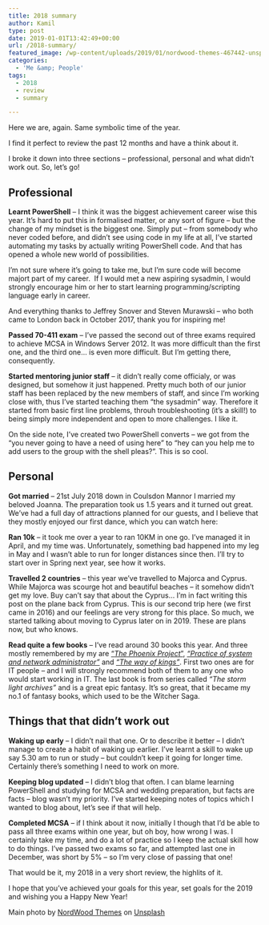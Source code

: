 ```yaml
---
title: 2018 summary
author: Kamil
type: post
date: 2019-01-01T13:42:49+00:00
url: /2018-summary/
featured_image: /wp-content/uploads/2019/01/nordwood-themes-467442-unsplash.jpg
categories:
  - 'Me &amp; People'
tags:
  - 2018
  - review
  - summary

---
```

Here we are, again. Same symbolic time of the year.

I find it perfect to review the past 12 months and have a think about it.

I broke it down into three sections &#8211; professional, personal and what didn’t work out. So, let&#8217;s go!

## **Professional**

**Learnt PowerShell** &#8211; I think it was the biggest achievement career wise this year. It’s hard to put this in formalised matter, or any sort of figure &#8211; but the change of my mindset is the biggest one. Simply put &#8211; from somebody who never coded before, and didn’t see using code in my life at all, I’ve started automating my tasks by actually writing PowerShell code. And that has opened a whole new world of possibilities.

I’m not sure where it’s going to take me, but I’m sure code will become majort part of my career.&nbsp; If I would met a new aspiring sysadmin, I would strongly encourage him or her to start learning programming/scripting language early in career.

And everything thanks to Jeffrey Snover and Steven Murawski &#8211; who both came to London back in October 2017, thank you for inspiring me!

**Passed 70-411 exam** &#8211; I’ve passed the second out of three exams required to achieve MCSA in Windows Server 2012. It was more difficult than the first one, and the third one… is even more difficult. But I’m getting there, consequently. 

**Started mentoring junior staff** &#8211; it didn’t really come officialy, or was designed, but somehow it just happened. Pretty much both of our junior staff has been replaced by the new members of staff, and since I’m working close with, thus I’ve started teaching them “the sysadmin” way. Therefore it started from basic first line problems, throuh troubleshooting (it’s a skill!) to being simply more independent and open to more challenges. I like it.

On the side note, I’ve created two PowerShell converts &#8211; we got from the “you never going to have a need of using here” to “hey can you help me to add users to the group with the shell pleas?”. This is so cool.&nbsp; 

## **Personal**

**Got married** &#8211; 21st July 2018 down in Coulsdon Mannor I married my beloved Joanna. The preparation took us 1.5 years and it turned out great. We’ve had a full day of attractions planned for our guests, and I believe that they mostly enjoyed our first dance, which you can watch here:<figure class="wp-block-embed-youtube wp-block-embed is-type-video is-provider-youtube wp-embed-aspect-16-9 wp-has-aspect-ratio">

<div class="wp-block-embed__wrapper">
  <span class="embed-youtube" style="text-align:center; display: block;"></span>
</div></figure> 

**Ran 10k** &#8211; it took me over a year to <g class="gr_ gr\_8 gr-alert gr\_gramm gr\_inline\_cards gr\_disable\_anim_appear Grammar multiReplace" id="8" data-gr-id="8">ran</g> 10KM in one go. I’ve managed it in April, and my time was. Unfortunately, something bad happened into my leg in May and I wasn’t able to run for longer distances since then. I’ll try to start over in Spring next year, see how it works.

**Travelled 2 countries** &#8211; this year we’ve travelled to Majorca and Cyprus. While Majorca was scourge hot and beautiful beaches &#8211; it somehow didn’t get my love. Buy can’t say that about <g class="gr_ gr\_11 gr-alert gr\_gramm gr\_inline\_cards gr\_run\_anim Grammar only-del replaceWithoutSep" id="11" data-gr-id="11">the Cyprus</g>… I’m in fact writing this post on the plane back from Cyprus. This is our second trip here (we first came in 2016) and our feelings are very strong for this place. So much, we started talking about moving to Cyprus later on in 2019. These are plans now, but who knows.

**Read quite a few books** &#8211; I’ve read around 30 books this year. And three mostly remembered by <g class="gr_ gr\_16 gr-alert gr\_spell gr\_inline\_cards gr\_disable\_anim_appear ContextualSpelling ins-del" id="16" data-gr-id="16">my</g> are [“][1]_[The Phoenix Project][1]_[”][1], _[“Practice of system and network administrator”][2]_ and _[“The way of kings”][3]_. <g class="gr_ gr\_8 gr-alert gr\_gramm gr\_inline\_cards gr\_run\_anim Punctuation only-ins replaceWithoutSep" id="8" data-gr-id="8">First</g> two ones are for IT people &#8211; and I will strongly recommend both of them to <g class="gr_ gr\_7 gr-alert gr\_spell gr\_inline\_cards gr\_run\_anim ContextualSpelling ins-del" id="7" data-gr-id="7">any one</g> who would start working in IT. The last book is from series called _“The storm light archives”_ and is a great epic fantasy. It’s so great, that it became my no.1 of fantasy books, which used to be the Witcher Saga.

## **Things that that didn’t work out**

**Waking up early** &#8211; I didn’t nail that one. Or to describe it better &#8211; I didn’t manage to create a habit of waking up earlier. I’ve learnt a skill to wake up say 5.30 am to run or study &#8211; but couldn’t keep it going for longer time. Certainly there’s something I need to work on more.

**Keeping blog updated** &#8211; I didn’t blog that often. I can blame learning PowerShell and studying for MCSA and wedding preparation, but facts are facts &#8211; blog wasn’t my priority. I’ve started keeping notes of topics which I wanted to blog about, let’s see if that will help.

**Completed MCSA** &#8211; if I think about it now, initially I though that I’d be able to pass all three exams within one year, but oh boy, how wrong I was. I certainly take my time, and do a lot of practice so I keep the actual skill how to do things. I’ve passed two exams so far, and attempted last one in December, was short by 5% &#8211; so I’m very close of passing that one!

That would be it, my 2018 in a very short review, the highlits of it.

I hope that you’ve achieved your goals for this year, set goals for the 2019 and wishing you a Happy New Year!

<p class="has-small-font-size">
  Main photo by <a href="https://unsplash.com/photos/zNS6oFkwlG4?utm_source=unsplash&utm_medium=referral&utm_content=creditCopyText">NordWood Themes</a> on <a href="https://unsplash.com/search/photos/2018?utm_source=unsplash&utm_medium=referral&utm_content=creditCopyText">Unsplash</a>
</p>

 [1]: https://amzn.to/2CIf4gh
 [2]: https://amzn.to/2AqE76d
 [3]: https://amzn.to/2QcELsY